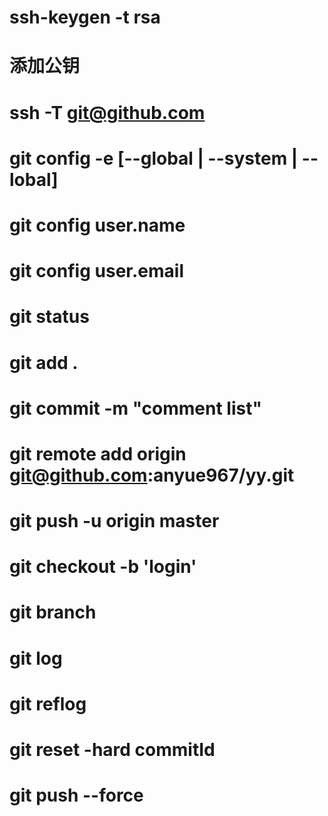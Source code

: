 # ssh-keygen -t rsa

# 添加公钥
# ssh -T git@github.com

# git config -e [--global | --system | --lobal]
# git config user.name
# git config user.email

# git status
# git add .
# git commit -m "comment list"
# git remote add origin git@github.com:anyue967/yy.git
# git push -u origin master

# git checkout -b 'login'
# git branch



# git log
# git reflog
# git reset -hard commitId
# git push --force
